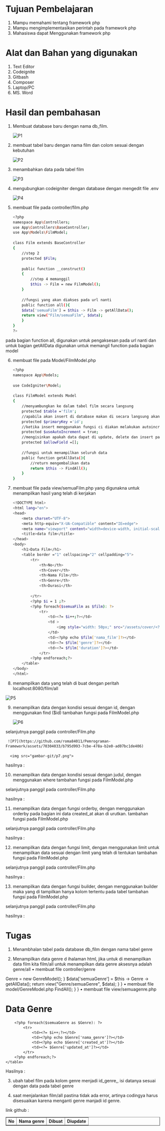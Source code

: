 # Tujuan Pembelajaran 
1.	Mampu memahami tentang framework php
2.	Mampu mengimplementasikan perintah pada framework php
3.	Mahasiswa dapat Menggunakan framework php

# Alat dan Bahan yang digunakan
1.	Text Editor
2.	Codeignite 
3.	Gitbash 
4.	Composer
5.	Laptop/PC
6.	MS. Word

# Hasil dan pembahasan 
1.	Membuat database baru dengan nama db_film.

  	![P1](https://github.com/roma84011/Pemrograman-Framework/assets/70304033/abc7356d-f8ff-48d0-9e09-ab35a706d51a)
2.	membuat tabel baru dengan nama film dan colom sesuai dengan kebutuhan 

  	 ![P2](https://github.com/roma84011/Pemrograman-Framework/assets/70304033/d0af9cac-bd21-4e46-af19-239c634563f5)
3.	menambahkan data pada tabel film 

  	 ![P3](https://github.com/roma84011/Pemrograman-Framework/assets/70304033/a1b64556-2f02-40f0-b8e4-2ec39bca9517)

4.	mengubungkan codeigniter dengan database dengan mengedit file .env 
 
     ![P4](https://github.com/roma84011/Pemrograman-Framework/assets/70304033/0fa93da7-a3bd-4e03-ae43-36d444d92731)
  	
5.	membuat file pada controller/film.php 
    ```bash
    <?php
    namespace App\Controllers;
    use App\Controllers\BaseController;
    use App\Models\FilmModel;
    
    class Film extends BaseController
    {
        //step 2
        protected $Film;
    
        public function __construct()
        {
            //step 4 memanggil 
            $this -> Film = new FilmModel();
        }
    
        //fungsi yang akan diakses pada url nanti
        public function all(){
        $data['semuaFilm'] = $this -> Film -> getAllData();
        return view("Film/semuaFilm", $data);
        }  
    }
    ?>
    ```
pada bagian function all, digunakan untuk pengaksesan pada url nanti dan untuk bagian getAllData digunakan untuk memangil function pada bagian model

6.	membuat file pada Model/FilmModel.php
    ```bash
    <?php
    namespace App\Models;
    
    use CodeIgniter\Model;
    
    class FilmModel extends Model
    {
        //menyambungkan ke dalam tabel film secara langsung
        protected $table ='film';
        //apabila akan insert di database makan di secara langsung akan memberikan id dengan menlanjutkan id yang sudah ada
        protected $primaryKey ='id';
        //ketika insert menggunakan fungsi ci diakan melakukan autoincremen pada data yg kita tambahkan
        protected $useAutoIncrement = true;
        //mengisinkan apakah data dapat di update, delete dan insert pada kolom
        protected $allowField =[];
    
        //fungsi untuk menampilkan seluruh data
        public function getAllData(){
            //return mengembalikan data
            return $this -> FindAll();
        }
    }
    ```

7.	membuat file pada view/semuaFilm.php yang digunakna untuk menampilkan hasil yang telah di kerjakan
    ```bash
    <!DOCTYPE html>
    <html lang="en">
    <head>
        <meta charset="UTF-8">
        <meta http-equiv="X-UA-Compatible" content="IE=edge">
        <meta name="viewport" content="width=device-width, initial-scale=1.0">
        <title>data film</title>
    </head>
    <body>
        <h1>Data Film</h1>
        <table border ="1" cellspacing="2" cellpadding="5">
            <tr>
                <th>No</th>
                <th>Cover</th>
                <th>Nama Film</th>
                <th>Genre</th>
                <th>Durasi</th>
    
            </tr>
            <?php $i = 1 ;?>
            <?php foreach($semuaFilm as $film): ?>
                <tr>
                    <td><?= $i++;?></td>
                    <td >
                        <img style="width: 50px;" src="/assets/cover/<?= $film ['cover']?>" alt="">
                    </td>
                    <td><?php echo $film['nama_film']?></td>
                    <td><?= $film['genre']?></td>
                    <td><?= $film['duration']?></td>
                </tr>
            <?php endforeach;?>
        </table>
    </body>
    </html>
    ```

8.	menampilkan data yang telah di buat dengan peritah localhost:8080/film/all

   ![P5](https://github.com/roma84011/Pemrograman-Framework/assets/70304033/ef39b8c6-8a92-46f5-8e6f-2246ed3bf4ac)

9.	menampilkan data dengan kondisi sesuai dengan id, dengan menggunakan find ($id)
tambahan fungsi pada FilmModel.php

  	 ![P6](https://github.com/roma84011/Pemrograman-Framework/assets/70304033/6485f3bc-d98b-437b-b75c-804d18d3f1c4)

selanjutnya panggil pada controller/Film.php
    
     ![P7](https://github.com/roma84011/Pemrograman-Framework/assets/70304033/b795d993-7cbe-478a-b2e0-ad07bc1de406)
      
      <img src="gambar-git/p7.png">
hasilnya :
 

10.	menampilkan data dengan kondisi sesuai dengan judul, dengan menggunakan where
tambahan fungsi pada FilmModel.php
 
selanjutnya panggil pada controller/Film.php
 
hasilnya :
 

11.	menampilkan data dengan fungsi orderby, dengan menggunakan orderby pada bagian ini data created_at akan di urutkan.
tambahan fungsi pada FilmModel.php
 
selanjutnya panggil pada controller/Film.php
 
hasilnya :
 
12.	menampilkan data dengan fungsi limit, dengan menggunakan limit untuk menampilkan data sesuai dengan limit yang telah di tentukan 
tambahan fungsi pada FilmModel.php
 
selanjutnya panggil pada controller/Film.php
 
hasilnya :
 
13.	menampilkan data dengan fungsi builder, dengan menggunakan builder maka yang di tampilkan hanya kolom tertentu pada tabel
tambahan fungsi pada FilmModel.php
 
selanjutnya panggil pada controller/Film.php
 
hasilnya :
 

# Tugas

1.	Menambhalan tabel pada database db_film dengan nama tabel genre
 
2.	Menampilkan data genre d ihalaman html, jika untuk di menampilkan data film kita film/all untuk menampilkan data genre aksesnya adalah genre/all
•	membuat file controller/genre
<?php

namespace App\Controllers;

use App\Controllers\BaseController;

//step 1
use App\Models\GenreModel;

class Genre extends BaseController
{
    //step 2
    protected $Genre;
    //step 3 membuat fungsi construct untuk inisiasi class model(filmmodel)
    public function __construct()
    {
        //step 4 memanggil 
        $this -> Genre = new GenreModel();
    }

    $data['semuaGenre'] = $this -> Genre -> getAllData();
    return view("Genre/semuaGenre", $data);
    }            

}


•	membuat file model/GenreModel.php
<?php

namespace App\Models;

use CodeIgniter\Model;

class GenreModel extends Model
{
    //menyambungkan ke dalam tabel film secara langsung
    protected $table ='genre';
    //apabila akan insert di database makan di secara langsung akan memberikan id dengan menlanjutkan id yang sudah ada
    protected $primaryKey ='id';
    //ketika insert menggunakan fungsi ci diakan melakukan autoincremen pada data yg kita tambahkan
    protected $useAutoIncrement = true;
    //mengisinkan apakah data dapat di update, delete dan insert pada kolom
    protected $allowField =[];

    //fungsi untuk menampilkan seluruh data
    public function getAllData(){
        //return mengembalikan data
        return $this -> FindAll();
    }
}

•	membuat file view/semuagenre.php
<!DOCTYPE html>
<html lang="en">
<head>
    <meta charset="UTF-8">
    <meta http-equiv="X-UA-Compatible" content="IE=edge">
    <meta name="viewport" content="width=device-width, initial-scale=1.0">
    <title>data film</title>
</head>
<body>
    <h1>Data Genre</h1>
    <table border ="1" cellspacing="2" cellpadding="5">
        <tr>
            <th>No</th>
            <th>Nama genre</th>
            <th>Dibuat</th>
            <th>Diupdate</th>
           

        </tr>
        <?php $i = 1 ;?>
        <?php foreach($semuaGenre as $Genre): ?>
            <tr>
                <td><?= $i++;?></td>
                <td><?php echo $Genre['nama_genre']?></td>
                <td><?php echo $Genre['created_at']?></td>
                <td><?= $Genre['updated_at']?></td>
            </tr>
        <?php endforeach;?>
    </table>
</body>
</html>





Hasilnya :
 
3.	ubah tabel film pada kolom genre menjadi id_genre,, isi datanya sesuai dengan data pada tabel genre
 
4.	saat menjalankan film/all pastina tidak ada error, artinya codingya harus disesuaikan karena menganti genre manjadi id genre.
 
link github : 
